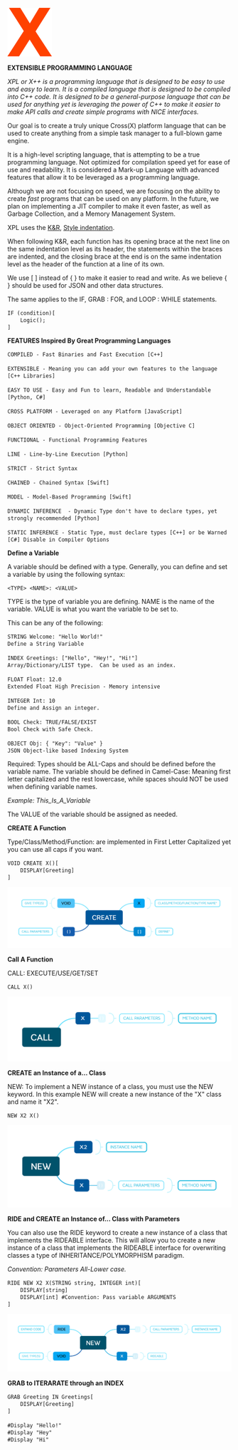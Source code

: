 
![Mini X Logo](FEATURES/DIAGRAMS/LOGO/x_mini.png "LOGO")

**EXTENSIBLE PROGRAMMING LANGUAGE**

*XPL or X++ is a programming language that is designed to be easy to use and easy to learn. It is a compiled language that is designed to be compiled into C++ code. It is designed to be a general-purpose language that can be used for anything yet is leveraging the power of C++ to make it easier to make API calls and create simple programs with NICE interfaces.*

Our goal is to create a truly unique Cross(X) platform language that can be used to create anything from a simple task manager to a full-blown game engine.

It is a high-level scripting language, that is attempting to be a true programming language.
Not optimized for compilation speed yet for ease of use and readability.  It is considered a Mark-up Language with advanced features that allow it to be leveraged as a programming language.

Although we are not focusing on speed, we are focusing on the ability to create *fast* programs that can be used on any platform.  In the future, we plan on implementing a JIT compiler to make it even faster, as well as Garbage Collection, and a Memory Management System.

XPL uses the [K&R](https://en.wikipedia.org/wiki/Indentation_style#K&R_style), [Style indentation](https://en.wikipedia.org/wiki/Indentation_style).

When following K&R, each function has its opening brace at the next line on the same indentation level as its header, the statements within the braces are indented, and the closing brace at the end is on the same indentation level as the header of the function at a line of its own. 


We use [ ] instead of { } to make it easier to read and write. As we believe { } should be used for JSON and other data structures.

The same applies to the IF, GRAB : FOR, and LOOP : WHILE statements.

    IF (condition)[
        Logic();
    ]

**FEATURES Inspired By Great Programming Languages**

    COMPILED - Fast Binaries and Fast Execution [C++]

    EXTENSIBLE - Meaning you can add your own features to the language [C++ Libraries]

    EASY TO USE - Easy and Fun to learn, Readable and Understandable [Python, C#]

    CROSS PLATFORM - Leveraged on any Platform [JavaScript]

    OBJECT ORIENTED - Object-Oriented Programming [Objective C]

    FUNCTIONAL - Functional Programming Features 

    LINE - Line-by-Line Execution [Python]

    STRICT - Strict Syntax

    CHAINED - Chained Syntax [Swift]

    MODEL - Model-Based Programming [Swift]

    DYNAMIC INFERENCE  - Dynamic Type don't have to declare types, yet strongly recommended [Python]

    STATIC INFERENCE - Static Type, must declare types [C++] or be Warned [C#] Disable in Compiler Options


**Define a Variable <TYPE>**

A variable should be defined with a type.
Generally, you can define and set a variable by using the following syntax:

    <TYPE> <NAME>: <VALUE>

TYPE is the type of variable you are defining. NAME is the name of the variable. VALUE is what you want the variable to be set to.
  
This can be any of the following:

    STRING Welcome: "Hello World!"
    Define a String Variable

    INDEX Greetings: ["Hello", "Hey!", "Hi!"]
    Array/Dictionary/LIST type.  Can be used as an index.

    FLOAT Float: 12.0 
    Extended Float High Precision - Memory intensive

    INTEGER Int: 10
    Define and Assign an integer.

    BOOL Check: TRUE/FALSE/EXIST
    Bool Check with Safe Check.

    OBJECT Obj: { "Key": "Value" }
    JSON Object-like based Indexing System

Required: Types should be ALL-Caps and should be defined before the variable name. The variable should be defined in Camel-Case: Meaning first letter capitalized and the rest lowercase, while spaces should NOT be used when defining variable names.

*Example: This_Is_A_Variable*

The VALUE of the variable should be assigned as needed.


**CREATE A Function**

Type/Class/Method/Function: are implemented in First Letter Capitalized yet you can use all caps if you want. 

    VOID CREATE X()[
        DISPLAY[Greeting]
    ]

![CREATE A TYPE CLASS METHOD OR FUNCTION](FEATURES/DIAGRAMS/CREATE.png "CREATE")

**Call A Function**

CALL: EXECUTE/USE/GET/SET
    
    CALL X()

![CALL METHOD](FEATURES/DIAGRAMS/CALL.png "CALL")

**CREATE an Instance of a... Class**

NEW: To implement a NEW instance of a class, you must use the NEW keyword.  In this example NEW will create a new instance of the "X" class and name it "X2". 

    NEW X2 X()

![NEW INSTANCE](FEATURES/DIAGRAMS/NEW.png "NEW")

**RIDE and CREATE an Instance of... Class with Parameters**

 You can also use the RIDE keyword to create a new instance of a class that implements the RIDEABLE interface.  This will allow you to create a new instance of a class that implements the RIDEABLE interface for overwriting classes a type of INHERITANCE/POLYMORPHISM paradigm.

*Convention: Parameters All-Lower case.*

    RIDE NEW X2 X(STRING string, INTEGER int)[
        DISPLAY[string]
        DISPLAY[int] #Convention: Pass variable ARGUMENTS
    ]

![NEW RIDEABLE INSTANCE](FEATURES/DIAGRAMS/RIDE.png "RIDE")

**GRAB to ITERARATE through an INDEX**
 
    GRAB Greeting IN Greetings[
        DISPLAY[Greeting]
    ]

    #Display "Hello!"
    #Display "Hey"
    #Display "Hi"